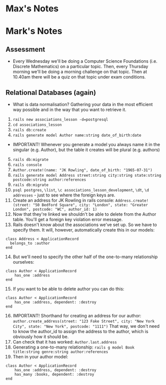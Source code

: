 # Max's Notes


# Mark's Notes

## Assessment 

- Every Wednesday we'll be doing a Computer Science Foundations (i.e. Discrete Mathematics) on a particular topic. Then, every Thursday morning we'll be doing a morning challenge on that topic. Then at 10.40am there will be a quiz on that topic under exam conditions.


## Relational Databases (again)

- What is data normalisation? Gathering your data in the most efficient way possible and in the way that you want to retrieve it.

1. `rails new associations_lesson -d=postgresql`
2. `cd associations_lesson`
3. `rails db:create`
4. `rails generate model Author name:string date_of_birth:date`
- IMPORTANT! Whenever you generate a model you always name it in the singular (e.g. Author), but the table it creates will be plural (e.g. authors)
5. `rails db:migrate`
6. `rails console`
7. `Author.create!(name: "JK Rowling", date_of_birth: "1965-07-31")`
8. `rails generate model Address street:string city:string state:string postcode:string author:references`
9. `rails db:migrate`
10. `psql postgres`, `\list`, `\c associations_lesson_development`, `\dt`, `\d addresses` - just to see where the foreign keys are.
11. Create an address for JK Rowling in rails console: `Address.create!(street: "50 Bedford Square", city: "London", state: "Greater London", postcode: "WC", author_id: 1)`
12. Now that they're linked we shouldn't be able to delete from the Author table. You'll get a foreign key violation error message.
13. Rails doesn't know about the associations we've set up. So we have to specify them. It will, however, automatically create this in our models:
```
class Address < ApplicationRecord
  belongs_to :author
end
```
14. But we'll need to specify the other half of the one-to-many relationship ourselves:
```
class Author < ApplicationRecord
	has_one :address
end
```
15. If you want to be able to delete author you can do this:
```
class Author < ApplicationRecord
	has_one :address, dependent: :destroy 
end
```
16. IMPORTANT! Shorthand for creating an address for our author: `author.create_address(street: "123 Fake Street", city: "New York City", state: "New York", postcode: "1111")` That way, we don't need to know the author_id to assign the address to the author, which is obviously how it should be.
17. Can check that it has worked: `Author.last.address`
18. Generating a one-to-many relationship: `rails g model Book title:string genre:string author:references`
19. Then in your author model:
```
class Author < ApplicationRecord
	has_one :address, dependent: :destroy
	has_many :books, dependent: :destroy 
end
```